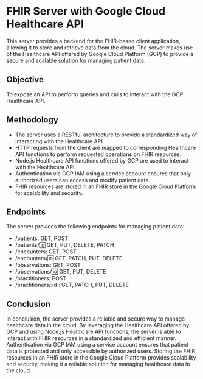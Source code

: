 # FHIR Server with Google Cloud Healthcare API

This server provides a backend for the FHIR-based client application, allowing it to store and retrieve data from the cloud. The server makes use of the Healthcare API offered by Google Cloud Platform (GCP) to provide a secure and scalable solution for managing patient data.

## Objective

To expose an API to perform queries and calls to interact with the GCP Healthcare API. 


## Methodology

- The server uses a RESTful architecture to provide a standardized way of interacting with the Healthcare API.
- HTTP requests from the client are mapped to corresponding Healthcare API functions to perform requested operations on FHIR resources.
- Node.js Healthcare API functions offered by GCP are used to interact with the Healthcare API.
- Authentication via GCP IAM using a service account ensures that only authorized users can access and modify patient data.
- FHIR resources are stored in an FHIR store in the Google Cloud Platform for scalability and security.


## Endpoints

The server provides the following endpoints for managing patient data:

- /patients: GET, POST
- /patients/:id: GET, PUT, DELETE, PATCH
- /encounters: GET, POST
- /encounters/:id: GET, PATCH, PUT, DELETE
- /observations: GET, POST
- /observations/:id: GET, PUT, DELETE
- /practitioners: POST
- /practitioners/:id : GET, PATCH, PUT, DELETE


## Conclusion

In conclusion, the server provides a reliable and secure way to manage healthcare data in the cloud. By leveraging the Healthcare API offered by GCP and using Node.js Healthcare API functions, the server is able to interact with FHIR resources in a standardized and efficient manner. Authentication via GCP IAM using a service account ensures that patient data is protected and only accessible by authorized users. Storing the FHIR resources in an FHIR store in the Google Cloud Platform provides scalability and security, making it a reliable solution for managing healthcare data in the cloud.
